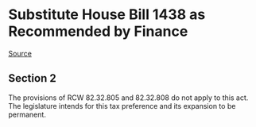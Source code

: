 # Substitute House Bill 1438 as Recommended by Finance

[Source](http://lawfilesext.leg.wa.gov/biennium/2021-22/Pdf/Bills/House%20Bills/1438-S.pdf)
## Section 2
The provisions of RCW 82.32.805 and 82.32.808 do not apply to this act. The legislature intends for this tax preference and its expansion to be permanent.

